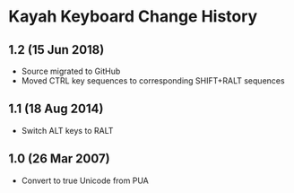 Kayah Keyboard Change History
=======================

1.2 (15 Jun 2018)
-----------------
* Source migrated to GitHub
* Moved CTRL key sequences to corresponding SHIFT+RALT sequences

1.1 (18 Aug 2014)
-----------------
* Switch ALT keys to RALT

1.0 (26 Mar 2007)
-----------------
* Convert to true Unicode from PUA
